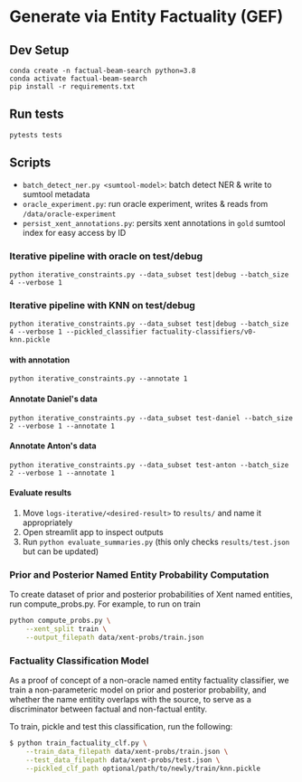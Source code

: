 # Generate via Entity Factuality (GEF)

## Dev Setup
```
conda create -n factual-beam-search python=3.8
conda activate factual-beam-search
pip install -r requirements.txt
```

## Run tests
```
pytests tests
```

## Scripts
- `batch_detect_ner.py <sumtool-model>`: batch detect NER & write to sumtool metadata
- `oracle_experiment.py`: run oracle experiment, writes & reads from `/data/oracle-experiment`
- `persist_xent_annotations.py`: persits xent annotations in `gold` sumtool index for easy access by ID

### Iterative pipeline with oracle on test/debug
```
python iterative_constraints.py --data_subset test|debug --batch_size 4 --verbose 1
```

### Iterative pipeline with KNN on test/debug
```
python iterative_constraints.py --data_subset test|debug --batch_size 4 --verbose 1 --pickled_classifier factuality-classifiers/v0-knn.pickle
```
#### with annotation
```
python iterative_constraints.py --annotate 1
```

#### Annotate Daniel's data
```
python iterative_constraints.py --data_subset test-daniel --batch_size 2 --verbose 1 --annotate 1
```

#### Annotate Anton's data
```
python iterative_constraints.py --data_subset test-anton --batch_size 2 --verbose 1 --annotate 1
```

#### Evaluate results
1. Move `logs-iterative/<desired-result>` to `results/` and name it appropriately
2. Open streamlit app to inspect outputs
3. Run `python evaluate_summaries.py` (this only checks `results/test.json` but can be updated)

### Prior and Posterior Named Entity Probability Computation

To create dataset of prior and posterior probabilities of Xent named entities,
run compute_probs.py. For example, to run on train

```bash
python compute_probs.py \
    --xent_split train \
    --output_filepath data/xent-probs/train.json
```

### Factuality Classification Model

As a proof of concept of a non-oracle named entity factuality classifier, we
train a non-parameteric model on prior and posterior probability, and whether
the name entitity overlaps with the source, to serve as a discriminator between
factual and non-factual entity.

To train, pickle and test this classification, run the following:

```bash
$ python train_factuality_clf.py \
    --train_data_filepath data/xent-probs/train.json \
    --test_data_filepath data/xent-probs/test.json \
    --pickled_clf_path optional/path/to/newly/train/knn.pickle
```
